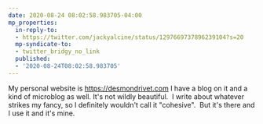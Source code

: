 ```yaml
---
date: 2020-08-24 08:02:58.983705-04:00
mp_properties:
  in-reply-to:
  - https://twitter.com/jackyalcine/status/1297669737896239104?s=20
  mp-syndicate-to:
  - twitter_bridgy_no_link
  published:
  - '2020-08-24T08:02:58.983705'
---
```


My personal website is https://desmondrivet.com    I have a blog on it and a kind of microblog as well.    It's not wildly beautiful. &nbsp;I write about whatever strikes my fancy, so I definitely wouldn't call it "cohesive". &nbsp;But it's there and I use it and it's mine.